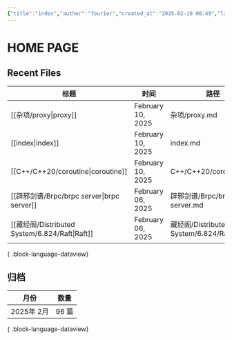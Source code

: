 ```yaml
---
{"title":"index","auther":"four1er","created_at":"2025-02-10 00:49","last modify":"2025-02-10 00:49","file path":"index.md","tags":["gardenEntry"],"dg-publish":true,"dg-home":true,"permalink":"/index/","dgPassFrontmatter":true,"created":"2025-02-10T02:27:08.819+08:00","updated":"2025-02-10T12:44:26.579+08:00"}
---
```


# HOME PAGE

## Recent Files

| 标题                                             | 时间                | 路径                                   |
| ---------------------------------------------- | ----------------- | ------------------------------------ |
| [[杂项/proxy\|proxy]]                         | February 10, 2025 | 杂项/proxy.md                          |
| [[index\|index]]                            | February 10, 2025 | index.md                             |
| [[C++/C++20/coroutine\|coroutine]]          | February 10, 2025 | C++/C++20/coroutine.md               |
| [[辟邪剑谱/Brpc/brpc server\|brpc server]]      | February 06, 2025 | 辟邪剑谱/Brpc/brpc server.md             |
| [[藏经阁/Distributed System/6.824/Raft\|Raft]] | February 06, 2025 | 藏经阁/Distributed System/6.824/Raft.md |

{ .block-language-dataview}

## 归档
| 月份       | 数量   |
| -------- | ---- |
| 2025年 2月 | 96 篇 |

{ .block-language-dataview}
